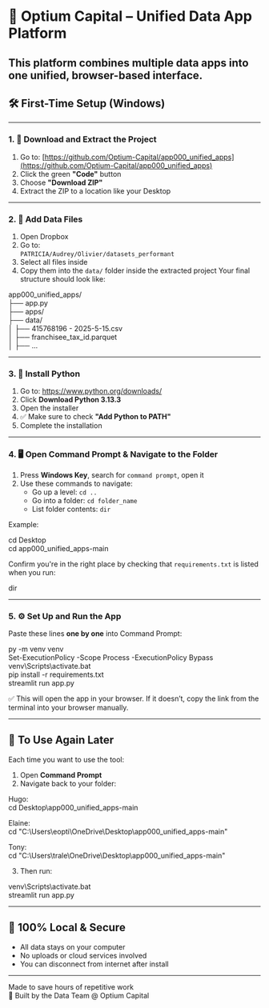 # 💼 Optium Capital – Unified Data App Platform

This platform combines multiple data apps into one unified, browser-based interface.  
---

## 🛠️ First-Time Setup (Windows)

---

### 1. 📁 Download and Extract the Project

1. Go to: [https://github.com/Optium-Capital/app000_unified_apps](https://github.com/Optium-Capital/app000_unified_apps)  
2. Click the green **"Code"** button  
3. Choose **"Download ZIP"**  
4. Extract the ZIP to a location like your Desktop

---

### 2. 📂 Add Data Files

1. Open Dropbox  
2. Go to:  
   `PATRICIA/Audrey/Olivier/datasets_performant`
3. Select all files inside  
4. Copy them into the `data/` folder inside the extracted project
Your final structure should look like:

app000_unified_apps/  
├── app.py  
├── apps/  
├── data/  
│   ├── 415768196 - 2025-5-15.csv  
│   ├── franchisee_tax_id.parquet  
│   ├── ...

---

### 3. 🐍 Install Python

1. Go to: https://www.python.org/downloads/  
2. Click **Download Python 3.13.3**  
3. Open the installer  
4. ✅ Make sure to check **"Add Python to PATH"**  
5. Complete the installation

---

### 4. 🖥 Open Command Prompt & Navigate to the Folder

1. Press **Windows Key**, search for `command prompt`, open it  
2. Use these commands to navigate:
   - Go up a level: `cd ..`
   - Go into a folder: `cd folder_name`
   - List folder contents: `dir`

Example:

cd Desktop  
cd app000_unified_apps-main

Confirm you're in the right place by checking that `requirements.txt` is listed when you run:

dir

---

### 5. ⚙️ Set Up and Run the App

Paste these lines **one by one** into Command Prompt:

py -m venv venv  
Set-ExecutionPolicy -Scope Process -ExecutionPolicy Bypass  
venv\Scripts\activate.bat  
pip install -r requirements.txt  
streamlit run app.py

✅ This will open the app in your browser. If it doesn’t, copy the link from the terminal into your browser manually.

---

## 🔁 To Use Again Later

Each time you want to use the tool:

1. Open **Command Prompt**
2. Navigate back to your folder:

Hugo:  
cd Desktop\app000_unified_apps-main

Elaine:  
cd "C:\Users\eopti\OneDrive\Desktop\app000_unified_apps-main"

Tony:  
cd "C:\Users\trale\OneDrive\Desktop\app000_unified_apps-main"

3. Then run:

venv\Scripts\activate.bat  
streamlit run app.py

---

## 🔐 100% Local & Secure

- All data stays on your computer  
- No uploads or cloud services involved  
- You can disconnect from internet after install  

---

Made to save hours of repetitive work  
💼 Built by the Data Team @ Optium Capital
